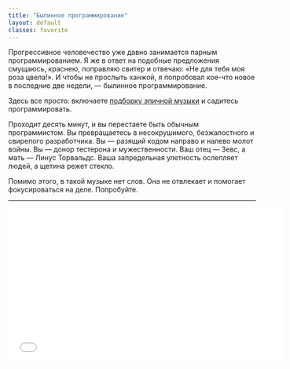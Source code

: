 ```yaml
---
title: "Былинное программирование"
layout: default
classes: favorite
---
```


Прогрессивное человечество уже давно занимается парным программированием. Я же в ответ на подобные предложения смущаюсь, краснею, поправляю свитер и отвечаю: «Не для тебя моя роза цвела!». И чтобы не прослыть ханжой, я попробовал кое-что новое в последние две недели, — былинное программирование.

Здесь все просто: включаете [подборку эпичной музыки](http://www.youtube.com/watch?v=Ym8JjY4fy-M) и садитесь программировать.

Проходит десять минут, и вы перестаете быть обычным программистом. Вы превращаетесь в несокрушимого, безжалостного и свирепого разработчика. Вы — разящий кодом направо и налево молот войны. Вы — донор тестерона и мужественности. Ваш отец — Зевс, а мать — Линус Торвальдс. Ваша запредельная улетность ослепляет людей, а щетина режет стекло.

Помимо этого, в такой музыке нет слов. Она не отвлекает и помогает фокусироваться на деле. Попробуйте.

--------------------------------

<div style="text-align: center">
<iframe width="560" height="315" src="//www.youtube.com/embed/Ym8JjY4fy-M" frameborder="0" allowfullscreen></iframe>
</div>
